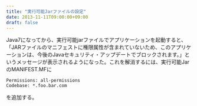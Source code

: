 ```yaml
---
title: "実行可能Jarファイルの設定"
date: 2013-11-11T09:00:00+09:00
draft: false
---
```

Java7になってから、実行可能jarファイルでアプリケーションを起動すると、「JARファイルのマニフェストに権限属性が含まれていないため、このアプリケーションは、今後のJavaセキュリティ・アップデートでブロックされます。」というメッセージが表示されるようになった。これを解消するには、実行可能JarのMANIFEST.MFに

```
Permissions: all-permissions
Codebase: *.foo.bar.com
```

を追加する。
